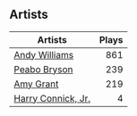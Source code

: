 ## Artists
Artists | Plays 
----- | -----: 
[Andy Williams](/artists/andy-williams-16425) | 861
[Peabo Bryson](/artists/peabo-bryson-38840) | 239
[Amy Grant](/artists/amy-grant-3053) | 219
[Harry Connick, Jr.](/artists/harry-connick-jr-41411) | 4

